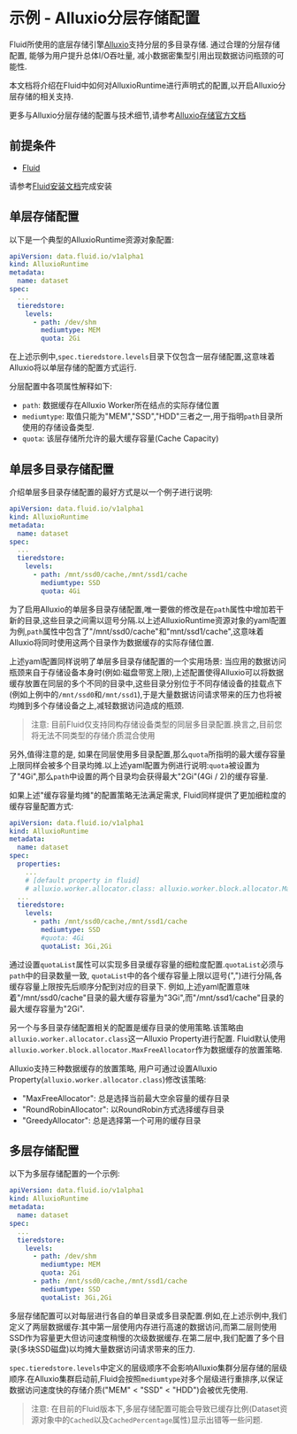 # 示例 - Alluxio分层存储配置
Fluid所使用的底层存储引擎[Alluxio](https://github.com/Alluxio/alluxio)支持分层的多目录存储. 通过合理的分层存储配置, 能够为用户提升总体I/O吞吐量, 减小数据密集型引用出现数据访问瓶颈的可能性.

本文档将介绍在Fluid中如何对AlluxioRuntime进行声明式的配置,以开启Alluxio分层存储的相关支持.

更多与Alluxio分层存储的配置与技术细节,请参考[Alluxio存储官方文档](https://docs.alluxio.io/os/user/stable/cn/core-services/Caching.html)

## 前提条件

- [Fluid](https://github.com/fluid-cloudnative/fluid)

请参考[Fluid安装文档](https://github.com/fluid-cloudnative/fluid/blob/master/docs/zh/userguide/install.md)完成安装


## 单层存储配置

以下是一个典型的AlluxioRuntime资源对象配置:

```yaml
apiVersion: data.fluid.io/v1alpha1
kind: AlluxioRuntime
metadata:
  name: dataset
spec:
  ...
  tieredstore:
    levels:
      - path: /dev/shm
        mediumtype: MEM
        quota: 2Gi
```

在上述示例中,`spec.tieredstore.levels`目录下仅包含一层存储配置,这意味着Alluxio将以单层存储的配置方式运行. 

分层配置中各项属性解释如下:
- `path`: 数据缓存在Alluxio Worker所在结点的实际存储位置
- `mediumtype`: 取值只能为"MEM","SSD","HDD"三者之一,用于指明`path`目录所使用的存储设备类型.
- `quota`: 该层存储所允许的最大缓存容量(Cache Capacity)

## 单层多目录存储配置

介绍单层多目录存储配置的最好方式是以一个例子进行说明:

```yaml
apiVersion: data.fluid.io/v1alpha1
kind: AlluxioRuntime
metadata:
  name: dataset
spec:
  ...
  tieredstore:
    levels:
      - path: /mnt/ssd0/cache,/mnt/ssd1/cache
        mediumtype: SSD
        quota: 4Gi
```

为了启用Alluxio的单层多目录存储配置,唯一要做的修改是在`path`属性中增加若干新的目录,这些目录之间需以逗号分隔.以上述AlluxioRuntime资源对象的yaml配置为例,`path`属性中包含了"/mnt/ssd0/cache"和"mnt/ssd1/cache",这意味着Alluxio将同时使用这两个目录作为数据缓存的实际存储位置.

上述yaml配置同样说明了单层多目录存储配置的一个实用场景: 当应用的数据访问瓶颈来自于存储设备本身时(例如:磁盘带宽上限),上述配置使得Alluxio可以将数据缓存放置在同层的多个不同的目录中,这些目录分别位于不同存储设备的挂载点下(例如上例中的`/mnt/ssd0`和`/mnt/ssd1`),于是大量数据访问请求带来的压力也将被均摊到多个存储设备之上,减轻数据访问造成的瓶颈.

> 注意: 目前Fluid仅支持同构存储设备类型的同层多目录配置.换言之,目前您将无法不同类型的存储介质混合使用

另外,值得注意的是, 如果在同层使用多目录配置,那么`quota`所指明的最大缓存容量上限同样会被多个目录均摊.以上述yaml配置为例进行说明:`quota`被设置为了"4Gi",那么`path`中设置的两个目录均会获得最大"2Gi"(4Gi / 2)的缓存容量.

如果上述"缓存容量均摊"的配置策略无法满足需求, Fluid同样提供了更加细粒度的缓存容量配置方式:

```yaml
apiVersion: data.fluid.io/v1alpha1
kind: AlluxioRuntime
metadata:
  name: dataset
spec:
  properties:
    ...
    # [default property in fluid]
    # alluxio.worker.allocator.class: alluxio.worker.block.allocator.MaxFreeAllocator
  ...
  tieredstore:
    levels:
      - path: /mnt/ssd0/cache,/mnt/ssd1/cache
        mediumtype: SSD
        #quota: 4Gi
        quotaList: 3Gi,2Gi
```

通过设置`quotaList`属性可以实现多目录缓存容量的细粒度配置.`quotaList`必须与`path`中的目录数量一致, `quotaList`中的各个缓存容量上限以逗号(",")进行分隔,各缓存容量上限按先后顺序分配到对应的目录下.
例如,上述yaml配置意味着"/mnt/ssd0/cache"目录的最大缓存容量为"3Gi",而"/mnt/ssd1/cache"目录的最大缓存容量为"2Gi".

另一个与多目录存储配置相关的配置是缓存目录的使用策略.该策略由`alluxio.worker.allocator.class`这一Alluxio Property进行配置. Fluid默认使用`alluxio.worker.block.allocator.MaxFreeAllocator`作为数据缓存的放置策略.

Alluxio支持三种数据缓存的放置策略, 用户可通过设置Alluxio Property(`alluxio.worker.allocator.class`)修改该策略:
- "MaxFreeAllocator": 总是选择当前最大空余容量的缓存目录
- "RoundRobinAllocator": 以RoundRobin方式选择缓存目录
- "GreedyAllocator": 总是选择第一个可用的缓存目录

## 多层存储配置

以下为多层存储配置的一个示例:
```yaml
apiVersion: data.fluid.io/v1alpha1
kind: AlluxioRuntime
metadata:
  name: dataset
spec:
  ...
  tieredstore:
    levels:
      - path: /dev/shm
        mediumtype: MEM
        quota: 2Gi
      - path: /mnt/ssd0/cache,/mnt/ssd1/cache
        mediumtype: SSD
        quotaList: 3Gi,2Gi
```

多层存储配置可以对每层进行各自的单目录或多目录配置.例如,在上述示例中,我们定义了两层数据缓存:其中第一层使用内存进行高速的数据访问,而第二层则使用SSD作为容量更大但访问速度稍慢的次级数据缓存.在第二层中,我们配置了多个目录(多块SSD磁盘)以均摊大量数据访问请求带来的压力.

`spec.tieredstore.levels`中定义的层级顺序不会影响Alluxio集群分层存储的层级顺序.在Alluxio集群启动前,Fluid会按照`mediumtype`对多个层级进行重排序,以保证数据访问速度快的存储介质("MEM" < "SSD" < "HDD")会被优先使用.

> 注意: 在目前的Fluid版本下,多层存储配置可能会导致已缓存比例(Dataset资源对象中的`Cached`以及`CachedPercentage`属性)显示出错等一些问题.

